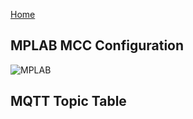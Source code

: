 [Home](/index.md)

## MPLAB MCC Configuration

![MPLAB](https://github.com/Team-309-Hydro-Pro/EGR314-Spring2024-Team309.github.io/assets/84349229/8f0a2f9f-d8e1-4d4a-bcef-02cc3a6d5524)

## MQTT Topic Table

